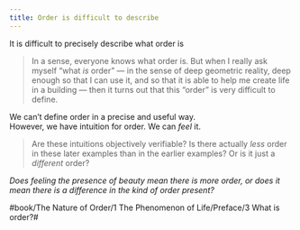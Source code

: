 ```yaml
---
title: Order is difficult to describe
---
```


It is difficult to precisely describe what order is

> In a sense, everyone knows what order is. But when I really ask myself “what *is* order” — in the sense of deep geometric reality, deep enough so that I can use it, and so that it is able to help me create life in a building — then it turns out that this “order” is very difficult to define.

We can’t define order in a precise and useful way. \
However, we have intuition for order. We can *feel* it.

> Are these intuitions objectively verifiable? Is there actually *less* order in these later examples than in the earlier examples? Or is it just a *different* order?

*Does feeling the presence of beauty mean there is more order, or does it mean there is a difference in the kind of order present?*

#book/The Nature of Order/1 The Phenomenon of Life/Preface/3 What is order?#